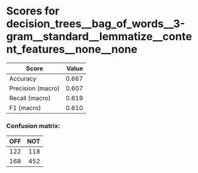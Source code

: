 # Scores for decision_trees__bag_of_words__3-gram__standard__lemmatize__content_features__none__none
|      Score      |Value|
|-----------------|----:|
|Accuracy         |0.667|
|Precision (macro)|0.607|
|Recall (macro)   |0.619|
|F1 (macro)       |0.610|

### Confusion matrix:
|OFF|NOT|
|--:|--:|
|122|118|
|168|452|
